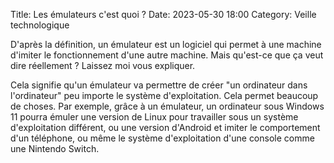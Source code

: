 Title: Les émulateurs c'est quoi ?
Date: 2023-05-30 18:00
Category: Veille technologique

D'après la définition, un émulateur est un logiciel qui permet à une machine d'imiter le fonctionnement d'une autre machine. Mais qu'est-ce que ça veut dire réellement ? Laissez moi vous expliquer.

Cela signifie qu'un émulateur va permettre de créer "un ordinateur dans l'ordinateur" peu importe le système d'exploitation. Cela permet beaucoup de choses. Par exemple, grâce à un émulateur, un ordinateur sous Windows 11 pourra émuler une version de Linux pour travailler sous un système d'exploitation différent, ou une version d'Android et imiter le comportement d'un téléphone, ou même le système d'exploitation d'une console comme une Nintendo Switch.
